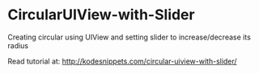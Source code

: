 # CircularUIView-with-Slider
Creating circular using UIView and setting slider to increase/decrease its radius

Read tutorial at:
http://kodesnippets.com/circular-uiview-with-slider/
